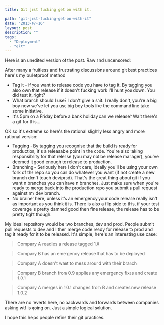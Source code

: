 ```yaml
---
title: Git just fucking get on with it.

path: "git-just-fucking-get-on-with-it"
date: "2013-07-16"
layout: post
description: ""
tags:
  - "Deployment"
  - "git"
---
```

Here is an unedited version of the post. Raw and uncensored:

After many a fruitless and frustrating discussions around git best practices here's my bulletproof method:

   * Tag it - if you want to release code you have to tag it. By tagging you also own that release if it doesn't fucking work I'll hunt you down. You did test it, right?
   * What branch should I use? I don't give a shit. I really don't, you're a big boy now we've let you use big boy tools like the command line take some initiative.
   * It's 5pm on a Friday before a bank holiday can we release? Wait there's a gif for this...


OK so it's extreme so here's the rational slightly less angry and more rational version:

   * Tagging  - By tagging you recognise that the build is ready for production, it's a releasable point in the code. You're also taking responsibility for that release (you may not be release manager), you've deemed it good enough to release to production.
   * Branching - Seriously here I don't care, ideally you'll be using your own fork of the repo so you can do whatever you want (if not create a new branch don't touch dev/prod). That's the great thing about git if you want n branches you can have n branches. Just make sure when you're ready to merge back into the production repo you submit a pull request against my dev branch.
   * No brainer here, unless it's an emergency your code release really isn't as important as you think it is. There is also a flip side to this, if your test coverage is pretty damned good then fine release, the release has to be pretty tight though.

My ideal repository would be two branches, dev and prod. People submit pull requests to dev and I then merge code ready for release to prod and tag it ready for it to be released. It's simple, here's an interesting use case:

> Company A readies a release tagged 1.0

> Company B has an emergency release that has to be deployed

> Company A doesn't want to mess around with their branch

> Company B branch from 0.9 applies any emergency fixes and create 1.0.1

> Company A merges in 1.0.1 changes from B and creates new release 1.0.2

There are no reverts here, no backwards and forwards between companies asking wtf is going on. Just a simple logical solution.

I hope this helps people refine their git practices.
